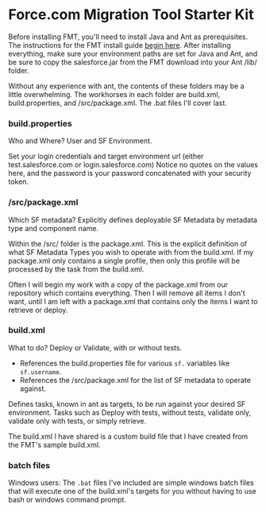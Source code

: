 # Force.com Migration Tool Starter Kit
Before installing FMT, you'll need to install Java and Ant as prerequisites. The instructions for the FMT install guide [begin here](https://developer.salesforce.com/docs/atlas.en-us.daas.meta/daas/forcemigrationtool_container_install.htm). After installing everything, make sure your environment paths are set for Java and Ant, and be sure to copy the salesforce.jar from the FMT download into your Ant /lib/ folder.

Without any experience with ant, the contents of these folders may be a little overwhelming. The workhorses in each folder are build.xml, build.properties, and /src/package.xml. The .bat files I'll cover last.

### build.properties
Who and Where? User and SF Environment.

Set your login credentials and target environment url (either test.salesforce.com or login.salesforce.com) Notice no quotes on the values here, and the password is your password concatenated with your security token.

### /src/package.xml
Which SF metadata? Explicitly defines deployable SF Metadata by metadata type and component name.

Within the /src/ folder is the package.xml. This is the explicit definition of what SF Metadata Types you wish to operate with from the build.xml. If my package.xml only contains a single profile, then only this profile will be processed by the task from the build.xml.

Often I will begin my work with a copy of the package.xml from our repository which contains everything. Then I will remove all items I don't want, until I am left with a package.xml that contains only the items I want to retrieve or deploy.

### build.xml
What to do? Deploy or Validate, with or without tests.

 * References the build.properties file for various `sf.` variables like `sf.username`.
 * References the /src/package.xml for the list of SF metadata to operate against.

Defines tasks, known in ant as targets, to be run against your desired SF environment. Tasks such as Deploy with tests, without tests, validate only, validate only with tests, or simply retrieve.

The build.xml I have shared is a custom build file that I have created from the FMT's sample build.xml.

### batch files
Windows users: The `.bat` files I've included are simple windows batch files that will execute one of the build.xml's targets for you without having to use bash or windows command prompt. 
